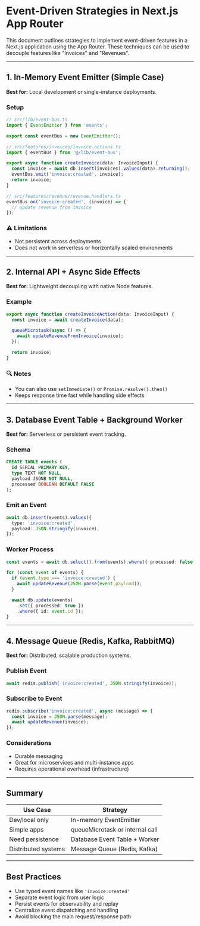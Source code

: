 # Event-Driven Strategies in Next.js App Router

This document outlines strategies to implement event-driven features in a Next.js application using the App Router. These techniques can be used to decouple features like "Invoices" and "Revenues".

---

## 1. In-Memory Event Emitter (Simple Case)

**Best for:** Local development or single-instance deployments.

### Setup

```ts
// src/lib/event-bus.ts
import { EventEmitter } from 'events';

export const eventBus = new EventEmitter();
````

```ts
// src/features/invoices/invoice.actions.ts
import { eventBus } from '@/lib/event-bus';

export async function createInvoice(data: InvoiceInput) {
  const invoice = await db.insert(invoices).values(data).returning();
  eventBus.emit('invoice:created', invoice);
  return invoice;
}
```

```ts
// src/features/revenue/revenue.handlers.ts
eventBus.on('invoice:created', (invoice) => {
  // update revenue from invoice
});
```

### ⚠ Limitations

* Not persistent across deployments
* Does not work in serverless or horizontally scaled environments

---

## 2. Internal API + Async Side Effects

**Best for:** Lightweight decoupling with native Node features.

### Example

```ts
export async function createInvoiceAction(data: InvoiceInput) {
  const invoice = await createInvoice(data);

  queueMicrotask(async () => {
    await updateRevenueFromInvoice(invoice);
  });

  return invoice;
}
```

### 🔍 Notes

* You can also use `setImmediate()` or `Promise.resolve().then()`
* Keeps response time fast while handling side effects

---

## 3. Database Event Table + Background Worker

**Best for:** Serverless or persistent event tracking.

### Schema

```sql
CREATE TABLE events (
  id SERIAL PRIMARY KEY,
  type TEXT NOT NULL,
  payload JSONB NOT NULL,
  processed BOOLEAN DEFAULT FALSE
);
```

### Emit an Event

```ts
await db.insert(events).values({
  type: 'invoice:created',
  payload: JSON.stringify(invoice),
});
```

### Worker Process

```ts
const events = await db.select().from(events).where({ processed: false });

for (const event of events) {
  if (event.type === 'invoice:created') {
    await updateRevenue(JSON.parse(event.payload));
  }

  await db.update(events)
    .set({ processed: true })
    .where({ id: event.id });
}
```

---

## 4. Message Queue (Redis, Kafka, RabbitMQ)

**Best for:** Distributed, scalable production systems.

### Publish Event

```ts
await redis.publish('invoice:created', JSON.stringify(invoice));
```

### Subscribe to Event

```ts
redis.subscribe('invoice:created', async (message) => {
  const invoice = JSON.parse(message);
  await updateRevenue(invoice);
});
```

### Considerations

* Durable messaging
* Great for microservices and multi-instance apps
* Requires operational overhead (infrastructure)

---

## Summary

| Use Case            | Strategy                        |
| ------------------- | ------------------------------- |
| Dev/local only      | In-memory EventEmitter          |
| Simple apps         | queueMicrotask or internal call |
| Need persistence    | Database Event Table + Worker   |
| Distributed systems | Message Queue (Redis, Kafka)    |

---

## Best Practices

* Use typed event names like `'invoice:created'`
* Separate event logic from user logic
* Persist events for observability and replay
* Centralize event dispatching and handling
* Avoid blocking the main request/response path
